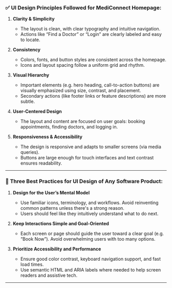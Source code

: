 ### ✅ **UI Design Principles Followed for MediConnect Homepage:**

1. **Clarity & Simplicity**

   * The layout is clean, with clear typography and intuitive navigation.
   * Actions like “Find a Doctor” or “Login” are clearly labeled and easy to locate.

2. **Consistency**

   * Colors, fonts, and button styles are consistent across the homepage.
   * Icons and layout spacing follow a uniform grid and rhythm.

3. **Visual Hierarchy**

   * Important elements (e.g. hero heading, call-to-action buttons) are visually emphasized using size, contrast, and placement.
   * Secondary actions (like footer links or feature descriptions) are more subtle.

4. **User-Centered Design**

   * The layout and content are focused on user goals: booking appointments, finding doctors, and logging in.

5. **Responsiveness & Accessibility**

   * The design is responsive and adapts to smaller screens (via media queries).
   * Buttons are large enough for touch interfaces and text contrast ensures readability.

---

### 🌟 **Three Best Practices for UI Design of Any Software Product:**

1. **Design for the User’s Mental Model**

   * Use familiar icons, terminology, and workflows. Avoid reinventing common patterns unless there's a strong reason.
   * Users should feel like they intuitively understand what to do next.

2. **Keep Interactions Simple and Goal-Oriented**

   * Each screen or page should guide the user toward a clear goal (e.g. “Book Now”). Avoid overwhelming users with too many options.

3. **Prioritize Accessibility and Performance**

   * Ensure good color contrast, keyboard navigation support, and fast load times.
   * Use semantic HTML and ARIA labels where needed to help screen readers and assistive tech.

---
